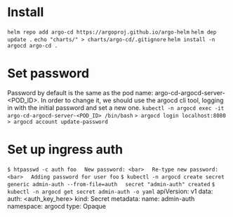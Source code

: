 # Install
`helm repo add argo-cd https://argoproj.github.io/argo-helm`
`helm dep update .`
`echo "charts/" > charts/argo-cd/.gitignore`
`helm install -n argocd argo-cd .`

# Set password
Password by default is the same as the pod name: argo-cd-argocd-server-<POD_ID>.
In order to change it, we should use the argocd cli tool, logging in with the initial password and set a new one.
`kubectl -n argocd exec -it argo-cd-argocd-server-<POD_ID> /bin/bash`
`> argocd login localhost:8080`
`> argocd account update-password`

# Set up ingress auth
`$ htpasswd -c auth foo`
`  New password: <bar>`
`  Re-type new password: <bar>`
`  Adding password for user foo`
`$ kubectl -n argocd create secret generic admin-auth --from-file=auth`
`  secret "admin-auth" created`
`$ kubectl -n argocd get secret admin-auth -o yaml`
apiVersion: v1
data:
  auth: <auth_key_here>
kind: Secret
metadata:
  name: admin-auth
  namespace: argocd
type: Opaque